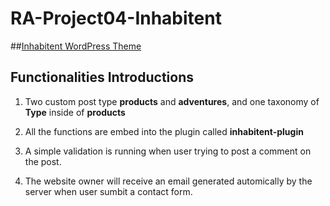 # RA-Project04-Inhabitent

##[Inhabitent WordPress Theme](https://curviest-assistant.000webhostapp.com/ "Inhabitent WordPress Theme")

## Functionalities Introductions

1. Two custom post type **products** and **adventures**, and one taxonomy of **Type** inside of **products**

2. All the functions are embed into the plugin called **inhabitent-plugin**

3. A simple validation is running when user trying to post a comment on the post.

4. The website owner will receive an email generated automically by the server when user sumbit a contact form.